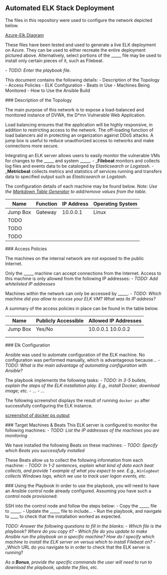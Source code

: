 ## Automated ELK Stack Deployment 

The files in this repository were used to configure the network depicted below. 

 [Azure-Elk Diagram](~/Projects/X-Cybersecurity-X/Diagrams/Azure_Elk_Diagram.png)

These files have been tested and used to generate a live ELK deployment on Azure. They can be used to either recreate the entire deployment pictured above. Alternatively, select portions of the _____ file may be used to install only certain pieces of it, such as Filebeat. 

\- _TODO: Enter the playbook file._ 

This document contains the following details: 
\- Description of the Topology 
\- Access Policies 
\- ELK Configuration 
\- Beats in Use 
\- Machines Being Monitored 
\- How to Use the Ansible Build 


\### Description of the Topology 

The main purpose of this network is to expose a load-balanced and monitored instance of DVWA, the D*mn Vulnerable Web Application. 

Load balancing ensures that the application will be highly responsive, in addition to restricting access to the network. 
The off-loading function of load balancers aid in protecting an organization against DDoS attacks.  A jump box is useful to reduce unauthorized access to networks and make connections more secure. 

Integrating an ELK server allows users to easily monitor the vulnerable VMs for changes to the _____ and system _____. 
\- _**Filebeat**  monitors and collects log files and events data to be cataloged by *Elasticsearch* or *Logstash*.
\- _**Metricbeat** collects metrics and statistics of services running and transfers data to specified output such as *Elasticsearch* or *Logstash*.

The configuration details of each machine may be found below. 
_Note: Use the [Markdown Table Generator](http://www.tablesgenerator.com/markdown_tables) to add/remove values from the table_. 

| Name     | Function | IP Address | Operating System |
| -------- | -------- | ---------- | ---------------- |
| Jump Box | Gateway  | 10.0.0.1   | Linux            |
| TODO     |          |            |                  |
| TODO     |          |            |                  |
| TODO     |          |            |                  |

\### Access Policies 

The machines on the internal network are not exposed to the public Internet. 

Only the _____ machine can accept connections from the Internet. Access to this machine is only allowed from the following IP addresses: 
\- _TODO: Add whitelisted IP addresses_ 

Machines within the network can only be accessed by _____. 
\- _TODO: Which machine did you allow to access your ELK VM? What was its IP address?_ 

A summary of the access policies in place can be found in the table below. 

| Name     | Publicly Accessible | Allowed IP Addresses |
| -------- | ------------------- | -------------------- |
| Jump Box | Yes/No              | 10.0.0.1 10.0.0.2    |
|          |                     |                      |
|          |                     |                      |

\### Elk Configuration 

Ansible was used to automate configuration of the ELK machine. No configuration was performed manually, which is advantageous because... 
\- _TODO: What is the main advantage of automating configuration with Ansible?_ 

The playbook implements the following tasks: 
\- _TODO: In 3-5 bullets, explain the steps of the ELK installation play. E.g., install Docker; download image; etc._ 
\- ... 
\- ... 

The following screenshot displays the result of running `docker ps` after successfully configuring the ELK instance. 

[screenshot of docker ps output](~/Projects/X-Cybersecurity-X/Images/docker_ps.png) 

\### Target Machines & Beats 
This ELK server is configured to monitor the following machines: 
\- _TODO: List the IP addresses of the machines you are monitoring_ 

We have installed the following Beats on these machines: 
\- _TODO: Specify which Beats you successfully installed_ 

These Beats allow us to collect the following information from each machine: 
\- _TODO: In 1-2 sentences, explain what kind of data each beat collects, and provide 1 example of what you expect to see. E.g., `Winlogbeat` collects Windows logs, which we use to track user logon events, etc._ 

\### Using the Playbook 
In order to use the playbook, you will need to have an Ansible control node already configured. Assuming you have such a control node provisioned: 

SSH into the control node and follow the steps below: 
\- Copy the _____ file to _____. 
\- Update the _____ file to include... 
\- Run the playbook, and navigate to ____ to check that the installation worked as expected. 

_TODO: Answer the following questions to fill in the blanks:_ 
\- _Which file is the playbook? Where do you copy it?_ 
\- _Which file do you update to make Ansible run the playbook on a specific machine? How do I specify which machine to install the ELK server on versus which to install Filebeat on?_ 
\- _Which URL do you navigate to in order to check that the ELK server is running? 

_As a **Bonus**, provide the specific commands the user will need to run to download the playbook, update the files, etc._ 
